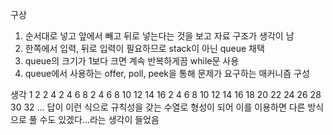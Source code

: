 구상
1. 순서대로 넣고 앞에서 빼고 뒤로 넣는다는 것을 보고 자료 구조가 생각이 남
2. 한쪽에서 입력, 뒤로 입력이 필요하므로 stack이 아닌 queue 채택
3. queue의 크기가 1보다 크면 계속 반복하게끔 while문 사용
4. queue에서 사용하는 offer, poll, peek을 통해 문제가 요구하는 매커니즘 구성

생각
1
2
2 4
2 4 6 8
2 4 6 8 10 12 14 16
2 4 6 8 10 12 14 16 18 20 22 24 26 28 30 32
...
답이 이런 식으로 규칙성을 갖는 수열로 형성이 되어 이를 이용하면 다른 방식으로 풀 수도 있겠다...라는 생각이 들었음